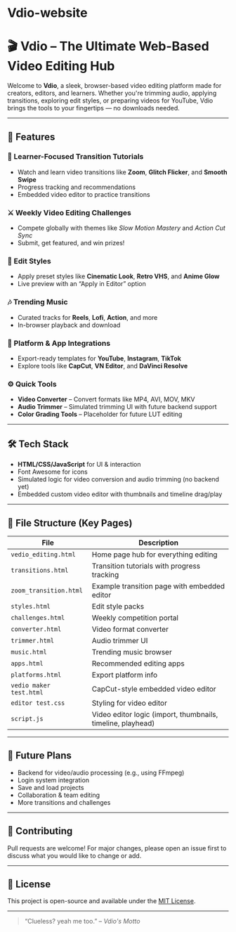 # Vdio-website

# 🎬 Vdio – The Ultimate Web-Based Video Editing Hub

Welcome to **Vdio**, a sleek, browser-based video editing platform made for creators, editors, and learners. Whether you're trimming audio, applying transitions, exploring edit styles, or preparing videos for YouTube, Vdio brings the tools to your fingertips — no downloads needed.

---

## 🌟 Features

### 🧩 Learner-Focused Transition Tutorials
- Watch and learn video transitions like **Zoom**, **Glitch Flicker**, and **Smooth Swipe**
- Progress tracking and recommendations
- Embedded video editor to practice transitions

### ⚔️ Weekly Video Editing Challenges
- Compete globally with themes like *Slow Motion Mastery* and *Action Cut Sync*
- Submit, get featured, and win prizes!

### 🎨 Edit Styles
- Apply preset styles like **Cinematic Look**, **Retro VHS**, and **Anime Glow**
- Live preview with an “Apply in Editor” option

### 🎶 Trending Music
- Curated tracks for **Reels**, **Lofi**, **Action**, and more
- In-browser playback and download

### 📱 Platform & App Integrations
- Export-ready templates for **YouTube**, **Instagram**, **TikTok**
- Explore tools like **CapCut**, **VN Editor**, and **DaVinci Resolve**

### ⚙️ Quick Tools
- **Video Converter** – Convert formats like MP4, AVI, MOV, MKV
- **Audio Trimmer** – Simulated trimming UI with future backend support
- **Color Grading Tools** – Placeholder for future LUT editing

---

## 🛠️ Tech Stack

- **HTML/CSS/JavaScript** for UI & interaction
- Font Awesome for icons
- Simulated logic for video conversion and audio trimming (no backend yet)
- Embedded custom video editor with thumbnails and timeline drag/play

---

## 📁 File Structure (Key Pages)

| File | Description |
|------|-------------|
| `vedio_editing.html` | Home page hub for everything editing |
| `transitions.html` | Transition tutorials with progress tracking |
| `zoom_transition.html` | Example transition page with embedded editor |
| `styles.html` | Edit style packs |
| `challenges.html` | Weekly competition portal |
| `converter.html` | Video format converter |
| `trimmer.html` | Audio trimmer UI |
| `music.html` | Trending music browser |
| `apps.html` | Recommended editing apps |
| `platforms.html` | Export platform info |
| `vedio maker test.html` | CapCut-style embedded video editor |
| `editor test.css` | Styling for video editor |
| `script.js` | Video editor logic (import, thumbnails, timeline, playhead) |

---

## 🚧 Future Plans

- Backend for video/audio processing (e.g., using FFmpeg)
- Login system integration
- Save and load projects
- Collaboration & team editing
- More transitions and challenges

---

## 🤝 Contributing

Pull requests are welcome! For major changes, please open an issue first to discuss what you would like to change or add.

---

## 📜 License

This project is open-source and available under the [MIT License](LICENSE).

---

> “Clueless? yeah me too.” – *Vdio's Motto*
